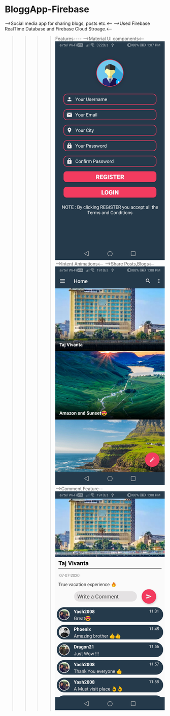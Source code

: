 # BloggApp-Firebase
-->Social media app for sharing blogs, posts etc.<--
-->Used Firebase RealTime Database and Firebase Cloud Stroage.<--
>>>>Features----
-->Material UI components<--
![](Images/img1.jpg)
-->Intent Animations<--
-->Share Posts,Blogs<--
![](Images/img2.jpg)
-->Comment Feature--
![](Images/img3.jpg)



